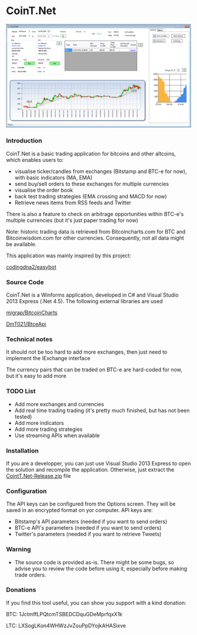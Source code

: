 CoinT.Net
============

![alt text](main.png "Logo Title Text 1")

### Introduction

CoinT.Net is a basic trading application for bitcoins and other altcoins, which enables users to:
- visualise ticker/candles from exchanges (Bitstamp and BTC-e for now), with basic indicators (MA, EMA)
- send buy/sell orders to these exchanges for multiple currencies
- visualise the order book
- back test trading strategies (EMA crossing and MACD for now)
- Retrieve news items from RSS feeds and Twitter

There is also a feature to check on arbitrage opportunities within BTC-e's multiple currencies (but it's just paper trading for now)

Note: historic trading data is retrieved from Bitcoincharts.com for BTC and Bitcoinwisdom.com for other currencies. Consequently, not all data might be available.


This application was mainly inspired by this project:

[codingdna2/easybot](https://github.com/codingdna2/easybot)


### Source Code

CoinT.Net is a Winforms application, developed in C# and Visual Studio 2013 Express (.Net 4.5). The following external libraries are used

[migrap/BitcoinCharts](https://github.com/migrap/BitcoinCharts)

[DmT021/BtceApi](https://github.com/DmT021/BtceApi)

### Technical notes

It should not be too hard to add more exchanges, then just need to implement the IExchange interface

The currency pairs that can be traded on BTC-e are hard-coded for now, but it's easy to add more


### TODO List

- Add more exchanges and currencies
- Add real time trading trading (it's pretty much finished, but has not been tested)
- Add more indicators
- Add more trading strategies
- Use streaming APIs when available

### Installation

If you are a developper, you can just use Visual Studio 2013 Express to open the solution and recompile the application. 
Otherwise, just extract the [CointT.Net-Release.zip](https://github.com/wishhhmaster/CoinTNet/raw/master/CointT.Net-Release.zip) file

### Configuration

The API keys can be configured from the Options screen. They will be saved in an encrypted format on yor computer. API keys are:

- Bitstamp's API parameters (needed if you want to send orders)
- BTC-e API's parameters (needed if you want to send orders)
- Twitter's parameters (needed if you want to retrieve Tweets)

### Warning

- The source code is provided as-is. There might be some bugs, so advise you to review the code before using it, especially before making trade orders.



### Donations

If you find this tool useful, you can show you support with a kind donation:

BTC: 1JctmffLPQtcmTSBEDCDquGDeMprfqxX1k

LTC: LXSogLKon4WHWzJvZouPpDYojkAHASixve
